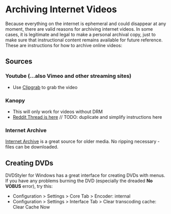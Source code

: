 # Archiving Internet Videos

Because everything on the internet is ephemeral and could disappear at any moment, there are valid reasons for archiving internet videos. In some cases, it is legitimate and legal to make a personal archival copy, just to make sure that instructional content remains available for future reference. These are instructions for how to archive online videos:

## Sources

### Youtube (...also Vimeo and other streaming sites)

- Use [Clipgrab](https://clipgrab.org/faqs/howto-download-youtube-video) to grab the video

### Kanopy

- This will only work for videos without DRM
- [Reddit Thread is here](https://www.reddit.com/r/Piracy/comments/190ocz7/ripping_content_from_kanopy/) // TODO: duplicate and simplify instructions here

### Internet Archive

[Internet Archive](https://archive.org/) is a great source for older media. No ripping necessary - files can be downloaded.

## Creating DVDs

DVDStyler for Windows has a great interface for creating DVDs with menus. If you have any problems burning the DVD (especially the dreaded **No VOBUS** error), try this:

- Configuration > Settings > Core Tab > Encoder: internal
- Configuration > Settings > Interface Tab > Clear transcoding cache: Clear Cache Now
